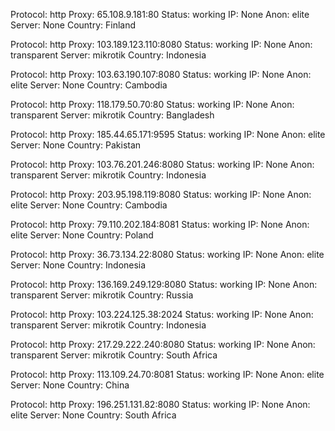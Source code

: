 Protocol: http
Proxy: 65.108.9.181:80
Status: working
IP: None
Anon: elite
Server: None
Country: Finland

Protocol: http
Proxy: 103.189.123.110:8080
Status: working
IP: None
Anon: transparent
Server: mikrotik
Country: Indonesia

Protocol: http
Proxy: 103.63.190.107:8080
Status: working
IP: None
Anon: elite
Server: None
Country: Cambodia

Protocol: http
Proxy: 118.179.50.70:80
Status: working
IP: None
Anon: transparent
Server: mikrotik
Country: Bangladesh

Protocol: http
Proxy: 185.44.65.171:9595
Status: working
IP: None
Anon: elite
Server: None
Country: Pakistan

Protocol: http
Proxy: 103.76.201.246:8080
Status: working
IP: None
Anon: transparent
Server: mikrotik
Country: Indonesia

Protocol: http
Proxy: 203.95.198.119:8080
Status: working
IP: None
Anon: elite
Server: None
Country: Cambodia

Protocol: http
Proxy: 79.110.202.184:8081
Status: working
IP: None
Anon: elite
Server: None
Country: Poland

Protocol: http
Proxy: 36.73.134.22:8080
Status: working
IP: None
Anon: elite
Server: None
Country: Indonesia

Protocol: http
Proxy: 136.169.249.129:8080
Status: working
IP: None
Anon: transparent
Server: mikrotik
Country: Russia

Protocol: http
Proxy: 103.224.125.38:2024
Status: working
IP: None
Anon: transparent
Server: mikrotik
Country: Indonesia

Protocol: http
Proxy: 217.29.222.240:8080
Status: working
IP: None
Anon: transparent
Server: mikrotik
Country: South Africa

Protocol: http
Proxy: 113.109.24.70:8081
Status: working
IP: None
Anon: elite
Server: None
Country: China

Protocol: http
Proxy: 196.251.131.82:8080
Status: working
IP: None
Anon: elite
Server: None
Country: South Africa

